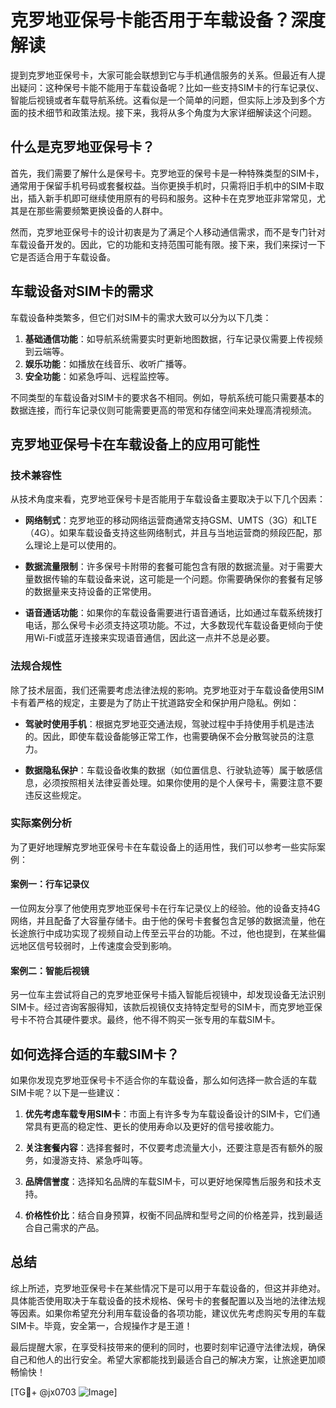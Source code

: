 # 克罗地亚保号卡能否用于车载设备？深度解读

提到克罗地亚保号卡，大家可能会联想到它与手机通信服务的关系。但最近有人提出疑问：这种保号卡能不能用于车载设备呢？比如一些支持SIM卡的行车记录仪、智能后视镜或者车载导航系统。这看似是一个简单的问题，但实际上涉及到多个方面的技术细节和政策法规。接下来，我将从多个角度为大家详细解读这个问题。

## 什么是克罗地亚保号卡？

首先，我们需要了解什么是保号卡。克罗地亚的保号卡是一种特殊类型的SIM卡，通常用于保留手机号码或套餐权益。当你更换手机时，只需将旧手机中的SIM卡取出，插入新手机即可继续使用原有的号码和服务。这种卡在克罗地亚非常常见，尤其是在那些需要频繁更换设备的人群中。

然而，克罗地亚保号卡的设计初衷是为了满足个人移动通信需求，而不是专门针对车载设备开发的。因此，它的功能和支持范围可能有限。接下来，我们来探讨一下它是否适合用于车载设备。

## 车载设备对SIM卡的需求

车载设备种类繁多，但它们对SIM卡的需求大致可以分为以下几类：

1. **基础通信功能**：如导航系统需要实时更新地图数据，行车记录仪需要上传视频到云端等。
2. **娱乐功能**：如播放在线音乐、收听广播等。
3. **安全功能**：如紧急呼叫、远程监控等。

不同类型的车载设备对SIM卡的要求各不相同。例如，导航系统可能只需要基本的数据连接，而行车记录仪则可能需要更高的带宽和存储空间来处理高清视频流。

## 克罗地亚保号卡在车载设备上的应用可能性

### 技术兼容性

从技术角度来看，克罗地亚保号卡是否能用于车载设备主要取决于以下几个因素：

- **网络制式**：克罗地亚的移动网络运营商通常支持GSM、UMTS（3G）和LTE（4G）。如果车载设备支持这些网络制式，并且与当地运营商的频段匹配，那么理论上是可以使用的。
  
- **数据流量限制**：许多保号卡附带的套餐可能包含有限的数据流量。对于需要大量数据传输的车载设备来说，这可能是一个问题。你需要确保你的套餐有足够的数据量来支持设备的正常使用。

- **语音通话功能**：如果你的车载设备需要进行语音通话，比如通过车载系统拨打电话，那么保号卡必须支持这项功能。不过，大多数现代车载设备更倾向于使用Wi-Fi或蓝牙连接来实现语音通信，因此这一点并不总是必要。

### 法规合规性

除了技术层面，我们还需要考虑法律法规的影响。克罗地亚对于车载设备使用SIM卡有着严格的规定，主要是为了防止干扰道路安全和保护用户隐私。例如：

- **驾驶时使用手机**：根据克罗地亚交通法规，驾驶过程中手持使用手机是违法的。因此，即使车载设备能够正常工作，也需要确保不会分散驾驶员的注意力。

- **数据隐私保护**：车载设备收集的数据（如位置信息、行驶轨迹等）属于敏感信息，必须按照相关法律妥善处理。如果你使用的是个人保号卡，需要注意不要违反这些规定。

### 实际案例分析

为了更好地理解克罗地亚保号卡在车载设备上的适用性，我们可以参考一些实际案例：

#### 案例一：行车记录仪

一位网友分享了他使用克罗地亚保号卡在行车记录仪上的经验。他的设备支持4G网络，并且配备了大容量存储卡。由于他的保号卡套餐包含足够的数据流量，他在长途旅行中成功实现了视频自动上传至云平台的功能。不过，他也提到，在某些偏远地区信号较弱时，上传速度会受到影响。

#### 案例二：智能后视镜

另一位车主尝试将自己的克罗地亚保号卡插入智能后视镜中，却发现设备无法识别SIM卡。经过咨询客服得知，该款后视镜仅支持特定型号的SIM卡，而克罗地亚保号卡不符合其硬件要求。最终，他不得不购买一张专用的车载SIM卡。

## 如何选择合适的车载SIM卡？

如果你发现克罗地亚保号卡不适合你的车载设备，那么如何选择一款合适的车载SIM卡呢？以下是一些建议：

1. **优先考虑车载专用SIM卡**：市面上有许多专为车载设备设计的SIM卡，它们通常具有更高的稳定性、更长的使用寿命以及更好的信号接收能力。

2. **关注套餐内容**：选择套餐时，不仅要考虑流量大小，还要注意是否有额外的服务，如漫游支持、紧急呼叫等。

3. **品牌信誉度**：选择知名品牌的车载SIM卡，可以更好地保障售后服务和技术支持。

4. **价格性价比**：结合自身预算，权衡不同品牌和型号之间的价格差异，找到最适合自己需求的产品。

## 总结

综上所述，克罗地亚保号卡在某些情况下是可以用于车载设备的，但这并非绝对。具体能否使用取决于车载设备的技术规格、保号卡的套餐配置以及当地的法律法规等因素。如果你希望充分利用车载设备的各项功能，建议优先考虑购买专用的车载SIM卡。毕竟，安全第一，合规操作才是王道！

最后提醒大家，在享受科技带来的便利的同时，也要时刻牢记遵守法律法规，确保自己和他人的出行安全。希望大家都能找到最适合自己的解决方案，让旅途更加顺畅愉快！

[TG💪+ @jx0703 ![Image](https://github.com/user-attachments/assets/dbca1d08-cadb-493c-b0ec-ad6f7a83f270)]